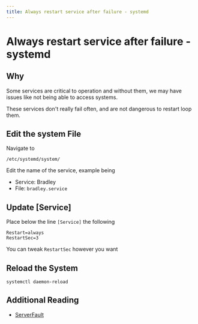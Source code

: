 ```yaml
---
title: Always restart service after failure - systemd
---
```


# Always restart service after failure - systemd

## Why

Some services are critical to operation and without them, we may have issues like not being able to access systems.

These services don't really fail often, and are not dangerous to restart loop them.

## Edit the system File

Navigate to

```shell
/etc/systemd/system/
```

Edit the name of the service, example being

* Service: Bradley
* File: `bradley.service`

## Update [Service]

Place below the line `[Service]` the following

```shell
Restart=always
RestartSec=3
```

You can tweak `RestartSec` however you want

## Reload the System

```shell
systemctl daemon-reload
```

## Additional Reading

* [ServerFault](https://serverfault.com/questions/252137/how-to-automatically-restart-a-service-on-failure-in-linux)
